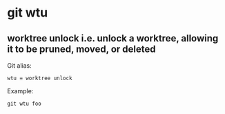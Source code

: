 
# git wtu

## worktree unlock i.e. unlock a worktree, allowing it to be pruned, moved, or deleted

Git alias:

```git
wtu = worktree unlock
```

Example:

```shell
git wtu foo
```

